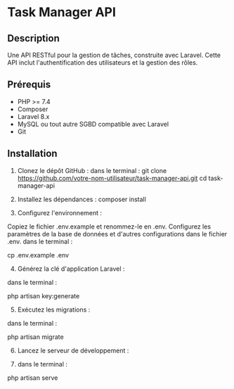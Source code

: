 # Task Manager API

## Description
Une API RESTful pour la gestion de tâches, construite avec Laravel. Cette API inclut l'authentification des utilisateurs et la gestion des rôles.

## Prérequis
- PHP >= 7.4
- Composer
- Laravel 8.x
- MySQL ou tout autre SGBD compatible avec Laravel
- Git

## Installation

1. Clonez le dépôt GitHub :
   dans le terminal :
   git clone https://github.com/votre-nom-utilisateur/task-manager-api.git
   cd task-manager-api

2. Installez les dépendances :
composer install

3. Configurez l'environnement :

Copiez le fichier .env.example et renommez-le en .env.
Configurez les paramètres de la base de données et d'autres configurations dans le fichier .env.
dans le terminal :

cp .env.example .env

4. Générez la clé d'application Laravel :

dans le terminal :
 
php artisan key:generate

5. Exécutez les migrations :

dans le terminal :

php artisan migrate

6. Lancez le serveur de développement :

7. dans le terminal :

php artisan serve